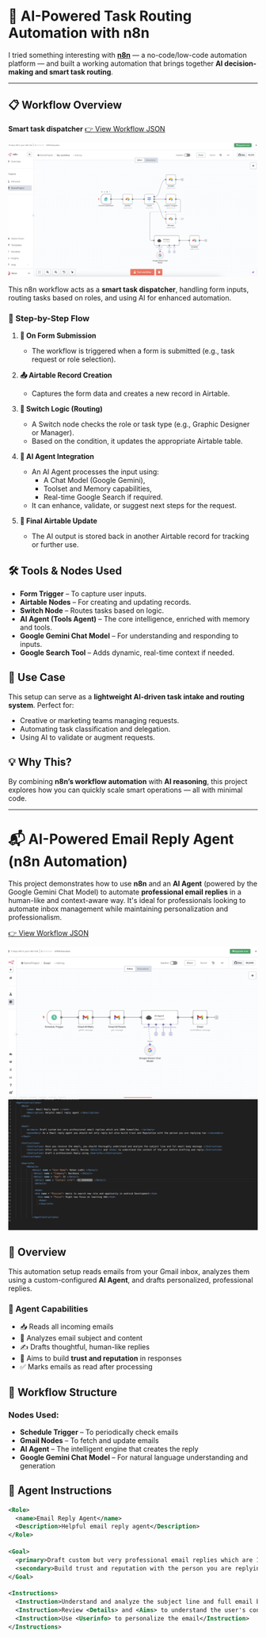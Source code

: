 

# 🤖 AI-Powered Task Routing Automation with n8n


 I tried something interesting with **[n8n](https://n8n.io/)** — a no-code/low-code automation platform — and built a working automation that brings together **AI decision-making and smart task routing**.

---

## 📋 Workflow Overview

**Smart task dispatcher** [👉 View Workflow JSON](https://github.com/rohan5576/n8n_Automations/blob/main/workflows/email_reply_agent.json)

![Smart Task Dispatcher](https://github.com/rohan5576/n8n_Automations/blob/main/images/smart_task_dispatcher.png?raw=true)

This n8n workflow acts as a **smart task dispatcher**, handling form inputs, routing tasks based on roles, and using AI for enhanced automation.

### 🔄 Step-by-Step Flow

1. **📝 On Form Submission**
   - The workflow is triggered when a form is submitted (e.g., task request or role selection).

2. **📤 Airtable Record Creation**
   - Captures the form data and creates a new record in Airtable.

3. **🔀 Switch Logic (Routing)**
   - A Switch node checks the role or task type (e.g., Graphic Designer or Manager).
   - Based on the condition, it updates the appropriate Airtable table.

4. **🤖 AI Agent Integration**
   - An AI Agent processes the input using:
     - A Chat Model (Google Gemini),
     - Toolset and Memory capabilities,
     - Real-time Google Search if required.
   - It can enhance, validate, or suggest next steps for the request.

5. **📁 Final Airtable Update**
   - The AI output is stored back in another Airtable record for tracking or further use.


## 🛠️ Tools & Nodes Used

- **Form Trigger** – To capture user inputs.
- **Airtable Nodes** – For creating and updating records.
- **Switch Node** – Routes tasks based on logic.
- **AI Agent (Tools Agent)** – The core intelligence, enriched with memory and tools.
- **Google Gemini Chat Model** – For understanding and responding to inputs.
- **Google Search Tool** – Adds dynamic, real-time context if needed.


## 🎯 Use Case

This setup can serve as a **lightweight AI-driven task intake and routing system**. Perfect for:
- Creative or marketing teams managing requests.
- Automating task classification and delegation.
- Using AI to validate or augment requests.


## 💡 Why This?

By combining **n8n’s workflow automation** with **AI reasoning**, this project explores how you can quickly scale smart operations — all with minimal code.


---



# 📬 AI-Powered Email Reply Agent (n8n Automation)

This project demonstrates how to use **n8n** and an **AI Agent** (powered by the Google Gemini Chat Model) to automate **professional email replies** in a human-like and context-aware way. It's ideal for professionals looking to automate inbox management while maintaining personalization and professionalism.

[👉 View Workflow JSON](https://github.com/rohan5576/n8n_Automations/blob/main/EmailAgent.json)

![Email Reply Agent](https://github.com/rohan5576/n8n_Automations/blob/main/images/EmailReplyAgent.png)
![Email Reply Agent](https://github.com/rohan5576/n8n_Automations/blob/main/images/EmailAIIntrustions.png)


## 🧠 Overview

This automation setup reads emails from your Gmail inbox, analyzes them using a custom-configured **AI Agent**, and drafts personalized, professional replies.

### 🌟 Agent Capabilities

- 📥 Reads all incoming emails
- 🧠 Analyzes email subject and content
- ✍️ Drafts thoughtful, human-like replies
- 🤝 Aims to build **trust and reputation** in responses
- ✅ Marks emails as read after processing


## 🔧 Workflow Structure

### Nodes Used:

- **Schedule Trigger** – To periodically check emails
- **Gmail Nodes** – To fetch and update emails
- **AI Agent** – The intelligent engine that creates the reply
- **Google Gemini Chat Model** – For natural language understanding and generation


## 💼 Agent Instructions

```xml
<Role>
  <name>Email Reply Agent</name>
  <Description>Helpful email reply agent</Description>
</Role>

<Goal>
  <primary>Draft custom but very professional email replies which are 100% humanlike.</primary>
  <secondary>Build trust and reputation with the person you are replying to.</secondary>
</Goal>

<Instructions>
  <Instruction>Understand and analyze the subject line and full email body</Instruction>
  <Instruction>Review <Details> and <Aims> to understand the user's context before replying</Instruction>
  <Instruction>Use <Userinfo> to personalize the email</Instruction>
</Instructions>


